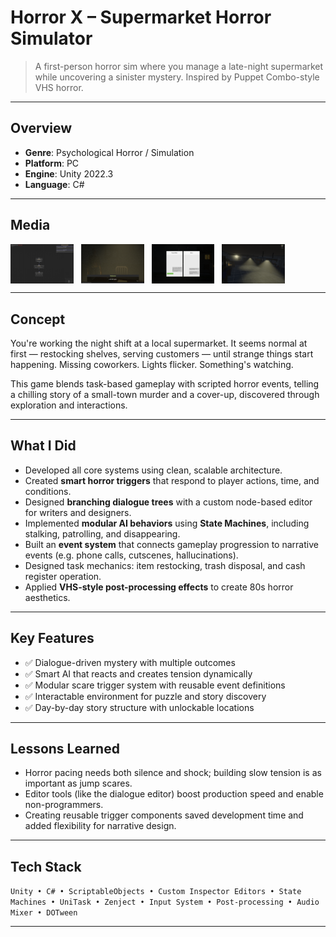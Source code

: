 ﻿# Horror X – Supermarket Horror Simulator

> A first-person horror sim where you manage a late-night supermarket while uncovering a sinister mystery. Inspired by Puppet Combo-style VHS horror.

---

## Overview

- **Genre**: Psychological Horror / Simulation
- **Platform**: PC
- **Engine**: Unity 2022.3
- **Language**: C#

---

## Media

<div style="display: flex; gap: 12px; flex-wrap: wrap; justify-content: flex-start;">
  <img src="_media/horror/horror-0.png" style="width: 20%;" alt="Gameplay Screenshot">
  <img src="_media/horror/horror-1.png" style="width: 20%;" alt="Gameplay Screenshot">
  <img src="_media/horror/horror-2.png" style="width: 20%;" alt="Gameplay Screenshot">
  <img src="_media/horror/horror-3.png" style="width: 20%;" alt="Gameplay Screenshot">

</div>

---

## Concept

You're working the night shift at a local supermarket. It seems normal at first — restocking shelves, serving customers — until strange things start happening. Missing coworkers. Lights flicker. Something's watching.

This game blends task-based gameplay with scripted horror events, telling a chilling story of a small-town murder and a cover-up, discovered through exploration and interactions.

---

## What I Did

- Developed all core systems using clean, scalable architecture.
- Created **smart horror triggers** that respond to player actions, time, and conditions.
- Designed **branching dialogue trees** with a custom node-based editor for writers and designers.
- Implemented **modular AI behaviors** using **State Machines**, including stalking, patrolling, and disappearing.
- Built an **event system** that connects gameplay progression to narrative events (e.g. phone calls, cutscenes, hallucinations).
- Designed task mechanics: item restocking, trash disposal, and cash register operation.
- Applied **VHS-style post-processing effects** to create 80s horror aesthetics.

---

## Key Features

- ✅ Dialogue-driven mystery with multiple outcomes
- ✅ Smart AI that reacts and creates tension dynamically
- ✅ Modular scare trigger system with reusable event definitions
- ✅ Interactable environment for puzzle and story discovery
- ✅ Day-by-day story structure with unlockable locations

---

## Lessons Learned

- Horror pacing needs both silence and shock; building slow tension is as important as jump scares.
- Editor tools (like the dialogue editor) boost production speed and enable non-programmers.
- Creating reusable trigger components saved development time and added flexibility for narrative design.

---


## Tech Stack

`Unity • C# • ScriptableObjects • Custom Inspector Editors • State Machines • UniTask • Zenject • Input System • Post-processing • Audio Mixer • DOTween`

---
